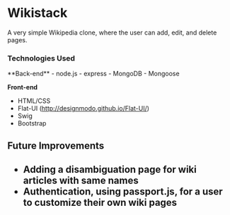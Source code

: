Wikistack
===============

A very simple Wikipedia clone, where the user can add, edit, and delete pages.


<h3>Technologies Used</h3>
**Back-end**
- node.js
- express
- MongoDB
- Mongoose

**Front-end**
- HTML/CSS
- Flat-UI (http://designmodo.github.io/Flat-UI/)
- Swig
- Bootstrap


<h2>Future Improvements<h2>

- Adding a disambiguation page for wiki articles with same names
- Authentication, using passport.js, for a user to customize their own wiki pages

